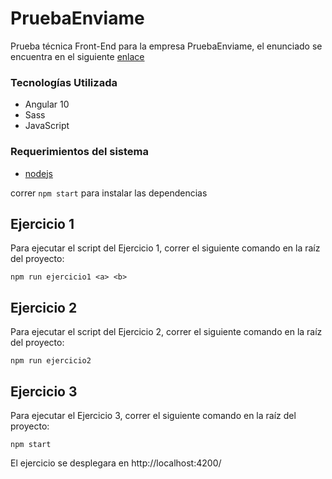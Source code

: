 # PruebaEnviame

Prueba técnica Front-End para la empresa PruebaEnviame, el enunciado se encuentra en el siguiente [enlace](https://github.com/enviame/frontend-test/blob/main/README.md)

### Tecnologías Utilizada

* Angular 10
* Sass
* JavaScript

### Requerimientos del sistema
* [nodejs](https://nodejs.org/)

correr `npm start` para instalar las dependencias

## Ejercicio 1

Para ejecutar el script del Ejercicio 1, correr el siguiente comando en la raíz del proyecto:

`npm run ejercicio1 <a> <b>`

## Ejercicio 2

Para ejecutar el script del Ejercicio 2, correr el siguiente comando en la raíz del proyecto:

`npm run ejercicio2`

## Ejercicio 3

Para ejecutar el Ejercicio 3, correr el siguiente comando en la raíz del proyecto:

`npm start`

El ejercicio se desplegara en http://localhost:4200/
